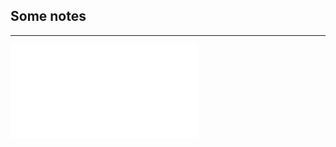 ## Some notes
---

<iframe src="//player.bilibili.com/player.html?aid=89649831&bvid=BV137411J74P&cid=153109181&page=2" scrolling="no" border="0" frameborder="no" framespacing="0" allowfullscreen="true"> </iframe>